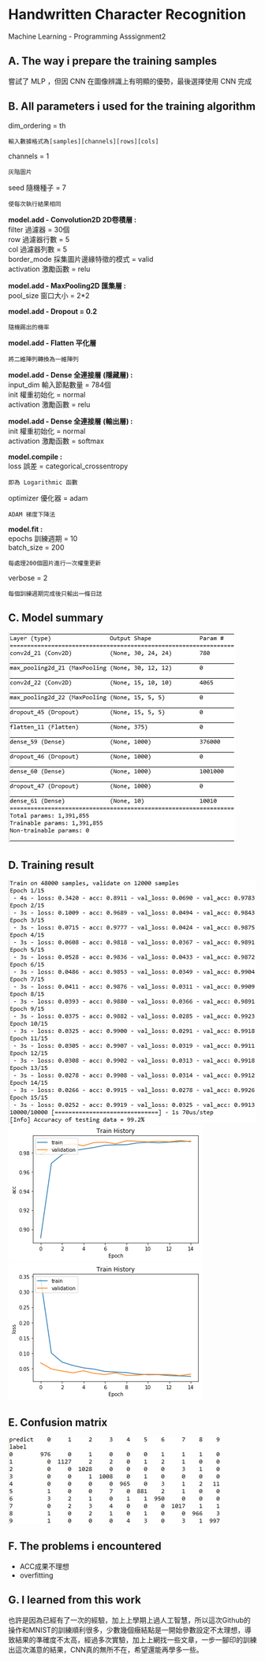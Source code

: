 # Handwritten Character Recognition
Machine Learning - Programming Asssignment2
## A. The way i prepare the training samples
  嘗試了 MLP ，但因 CNN 在圖像辨識上有明顯的優勢，最後選擇使用 CNN 完成
## B. All parameters i used for the training algorithm
dim_ordering = th  
```
輸入數據格式為[samples][channels][rows][cols]  
```
channels = 1  
```
灰階圖片  
```
seed 隨機種子 = 7  
```
使每次執行結果相同  
```
**model.add - Convolution2D 2D卷積層 :**  
filter 過濾器 = 30個  
row 過濾器行數 = 5  
col 過濾器列數 = 5  
border_mode 採集圖片邊緣特徵的模式 = valid  
activation 激勵函數 = relu

**model.add - MaxPooling2D 匯集層 :**  
pool_size 窗口大小 = 2*2

**model.add - Dropout = 0.2**  
```
隨機踢出的機率  
```
**model.add - Flatten 平化層**  
```
將二維陣列轉換為一維陣列  
```
**model.add - Dense 全連接層 (隱藏層) :**  
input_dim 輸入節點數量 = 784個  
init 權重初始化 = normal  
activation 激勵函數 = relu

**model.add - Dense 全連接層 (輸出層) :**  
init 權重初始化 = normal  
activation 激勵函數 = softmax

**model.compile :**  
loss 誤差 = categorical_crossentropy  
```
即為 Logarithmic 函數  
```
optimizer 優化器 = adam  
```
ADAM 梯度下降法  
```
**model.fit :**  
epochs 訓練週期 = 10  
batch_size = 200  
```
每處理200個圖片進行一次權重更新  
```
verbose = 2  
```
每個訓練週期完成後只輸出一條日誌  
```
## C. Model summary
![](https://github.com/LWC1024/ML2018_410421227_Asssignment2/blob/master/result/model.jpg "CNN 模型")
## D. Training result
![](https://github.com/LWC1024/ML2018_410421227_Asssignment2/blob/master/result/result.jpg "訓練過程")  
![](https://github.com/LWC1024/ML2018_410421227_Asssignment2/blob/master/result/acc_99.2%25.png "ACC")  
![](https://github.com/LWC1024/ML2018_410421227_Asssignment2/blob/master/result/loss_2.52%25.png "LOSS")
## E. Confusion matrix
![](https://github.com/LWC1024/ML2018_410421227_Asssignment2/blob/master/result/confusion%20matrix.jpg "混淆矩陣")
## F. The problems i encountered
* ACC成果不理想
* overfitting
## G. I learned from this work
也許是因為已經有了一次的經驗，加上上學期上過人工智慧，所以這次Github的操作和MNIST的訓練順利很多，少數幾個癥結點是一開始參數設定不太理想，導致結果的準確度不太高，經過多次實驗，加上上網找一些文章，一步一腳印的訓練出這次滿意的結果，CNN真的無所不在，希望還能再學多一些。
